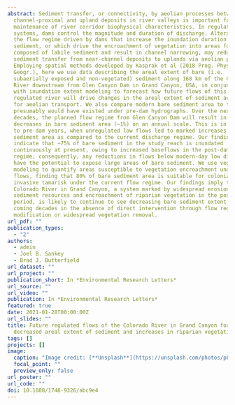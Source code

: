 ```yaml
---
abstract: Sediment transfer, or connectivity, by aeolian processes between
  channel-proximal and upland deposits in river valleys is important for the
  maintenance of river corridor biophysical characteristics. In regulated river
  systems, dams control the magnitude and duration of discharge. Alterations to
  the flow regime driven by dams that increase the inundation duration of
  sediment, or which drive the encroachment of vegetation into areas formerly
  composed of labile sediment and result in channel narrowing, may reduce
  sediment transfer from near-channel deposits to uplands via aeolian processes.
  Employing spatial methods developed by Kasprak et al (2018 Prog. Phys.
  Geogr.), here we use data describing the areal extent of bare (i.e.
  subaerially exposed and non-vegetated) sediment along 168 km of the Colorado
  River downstream from Glen Canyon Dam in Grand Canyon, USA, in conjunction
  with inundation extent modeling to forecast how future flows of this highly
  regulated river will drive changes in the areal extent of sediment available
  for aeolian transport. We also compare modern bare sediment area to that which
  presumably would have existed under pre-dam hydrographs. Over the next two
  decades, the planned flow regime from Glen Canyon Dam will result in slight
  decreases in bare sediment area (−1%) on an annual scale. This is in contrast
  to pre-dam years, when unregulated low flows led to marked increases in bare
  sediment area as compared to the current discharge regime. Our findings also
  indicate that ∼75% of bare sediment in the study reach is inundated
  continuously at present, owing to increased baseflows in the post-dam flow
  regime; consequently, any reductions in flows below modern-day low discharges
  have the potential to expose large areas of bare sediment. We use vegetation
  modeling to quantify areas susceptible to vegetation encroachment under future
  flows, finding that 80% of bare sediment area is suitable for colonization by
  invasive tamarisk under the current flow regime. Our findings imply that the
  Colorado River in Grand Canyon, a system marked by widespread erosion of
  sediment resources and encroachment of riparian vegetation in the post-dam
  period, is likely to continue to see decreasing bare sediment extent over the
  coming decades in the absence of direct intervention through flow regime
  modification or widespread vegetation removal.
url_pdf: ""
publication_types:
  - "2"
authors:
  - admin
  - Joel B. Sankey
  - Brad J. Butterfield
url_dataset: ""
url_project: ""
publication_short: In *Environmental Research Letters*
url_source: ""
url_video: ""
publication: In *Environmental Research Letters*
featured: true
date: 2021-01-28T00:00:00Z
url_slides: ""
title: Future regulated flows of the Colorado River in Grand Canyon foretell
  decreased areal extent of sediment and increases in riparian vegetation
tags: []
projects: []
image:
  caption: "Image credit: [**Unsplash**](https://unsplash.com/photos/pLCdAaMFLTE)"
  focal_point: ""
  preview_only: false
url_poster: ""
url_code: ""
doi: 10.1088/1748-9326/abc9e4
---
```

